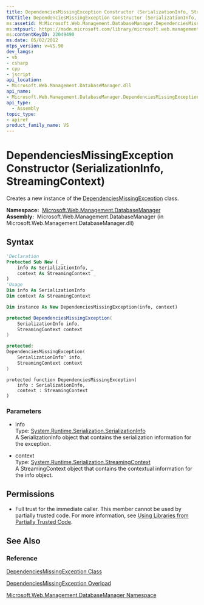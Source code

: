 ```yaml
---
title: DependenciesMissingException Constructor (SerializationInfo, StreamingContext) (Microsoft.Web.Management.DatabaseManager)
TOCTitle: DependenciesMissingException Constructor (SerializationInfo, StreamingContext)
ms:assetid: M:Microsoft.Web.Management.DatabaseManager.DependenciesMissingException.#ctor(System.Runtime.Serialization.SerializationInfo,System.Runtime.Serialization.StreamingContext)
ms:mtpsurl: https://msdn.microsoft.com/library/microsoft.web.management.databasemanager.dependenciesmissingexception.dependenciesmissingexception(v=VS.90)
ms:contentKeyID: 22049490
ms.date: 05/02/2012
mtps_version: v=VS.90
dev_langs:
- vb
- csharp
- cpp
- jscript
api_location:
- Microsoft.Web.Management.DatabaseManager.dll
api_name:
- Microsoft.Web.Management.DatabaseManager.DependenciesMissingException..ctor
api_type:
  - Assembly
topic_type:
- apiref
product_family_name: VS
---
```


# DependenciesMissingException Constructor (SerializationInfo, StreamingContext)

Creates a new instance of the [DependenciesMissingException](dependenciesmissingexception-class-microsoft-web-management-databasemanager.md) class.

**Namespace:**  [Microsoft.Web.Management.DatabaseManager](microsoft-web-management-databasemanager-namespace.md)  
**Assembly:**  Microsoft.Web.Management.DatabaseManager (in Microsoft.Web.Management.DatabaseManager.dll)

## Syntax

```vb
'Declaration
Protected Sub New ( _
    info As SerializationInfo, _
    context As StreamingContext _
)
'Usage
Dim info As SerializationInfo
Dim context As StreamingContext

Dim instance As New DependenciesMissingException(info, context)
```

```csharp
protected DependenciesMissingException(
    SerializationInfo info,
    StreamingContext context
)
```

```cpp
protected:
DependenciesMissingException(
    SerializationInfo^ info, 
    StreamingContext context
)
```

```jscript
protected function DependenciesMissingException(
    info : SerializationInfo, 
    context : StreamingContext
)
```

### Parameters

  - info  
    Type: [System.Runtime.Serialization.SerializationInfo](https://msdn.microsoft.com/library/a9b6042e)  
    A SerializationInfo object that contains the serialization information for the exception.  

<!-- end list -->

  - context  
    Type: [System.Runtime.Serialization.StreamingContext](https://msdn.microsoft.com/library/t16abws5)  
    A StreamingContext object that contains the contextual information for the info object.  

## Permissions

  - Full trust for the immediate caller. This member cannot be used by partially trusted code. For more information, see [Using Libraries from Partially Trusted Code](https://msdn.microsoft.com/library/8skskf63).

## See Also

### Reference

[DependenciesMissingException Class](dependenciesmissingexception-class-microsoft-web-management-databasemanager.md)

[DependenciesMissingException Overload](dependenciesmissingexception-constructor-microsoft-web-management-databasemanager.md)

[Microsoft.Web.Management.DatabaseManager Namespace](microsoft-web-management-databasemanager-namespace.md)

